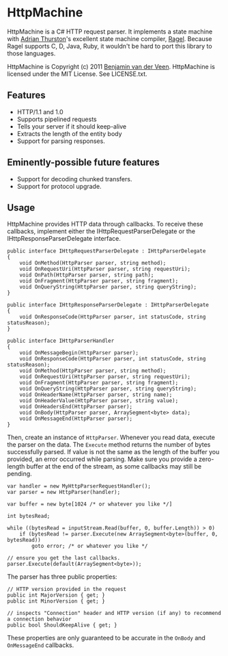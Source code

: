 # HttpMachine

HttpMachine is a C# HTTP request parser. It implements a state machine with [Adrian Thurston](http://www.complang.org/thurston/)'s excellent state machine compiler, [Ragel](http://www.complang.org/ragel/). Because Ragel supports C, D, Java, Ruby, it wouldn't be hard to port this library to those languages.

HttpMachine is Copyright (c) 2011 [Benjamin van der Veen](http://bvanderveen.com). HttpMachine is licensed under the 
MIT License. See LICENSE.txt.

## Features

- HTTP/1.1 and 1.0
- Supports pipelined requests
- Tells your server if it should keep-alive
- Extracts the length of the entity body 
- Support for parsing responses.

## Eminently-possible future features

- Support for decoding chunked transfers.
- Support for protocol upgrade.

## Usage

HttpMachine provides HTTP data through callbacks. To receive these callbacks, implement either the IHttpRequestParserDelegate or the IHttpResponseParserDelegate interface.

    public interface IHttpRequestParserDelegate : IHttpParserDelegate
    {
        void OnMethod(HttpParser parser, string method);
        void OnRequestUri(HttpParser parser, string requestUri);
        void OnPath(HttpParser parser, string path);
        void OnFragment(HttpParser parser, string fragment);
        void OnQueryString(HttpParser parser, string queryString);
    }

    public interface IHttpResponseParserDelegate : IHttpParserDelegate
    {
        void OnResponseCode(HttpParser parser, int statusCode, string statusReason); 
    }

    public interface IHttpParserHandler
    {
        void OnMessageBegin(HttpParser parser);
        void OnResponseCode(HttpParser parser, int statusCode, string statusReason);
        void OnMethod(HttpParser parser, string method);
        void OnRequestUri(HttpParser parser, string requestUri);
        void OnFragment(HttpParser parser, string fragment);
        void OnQueryString(HttpParser parser, string queryString);
        void OnHeaderName(HttpParser parser, string name);
        void OnHeaderValue(HttpParser parser, string value);
        void OnHeadersEnd(HttpParser parser);
        void OnBody(HttpParser parser, ArraySegment<byte> data);
        void OnMessageEnd(HttpParser parser);
    }

Then, create an instance of `HttpParser`. Whenever you read data, execute the parser on the data. The `Execute` method returns the number of bytes successfully parsed. If value is not the same as the length of the buffer you provided, an error occurred while parsing. Make sure you provide a zero-length buffer at the end of the stream, as some callbacks may still be pending.

    var handler = new MyHttpParserRequestHandler();
    var parser = new HttpParser(handler);
    
    var buffer = new byte[1024 /* or whatever you like */]
    
    int bytesRead;
    
    while ((bytesRead = inputStream.Read(buffer, 0, buffer.Length)) > 0)
        if (bytesRead != parser.Execute(new ArraySegment<byte>(buffer, 0, bytesRead))
            goto error; /* or whatever you like */
    
    // ensure you get the last callbacks.
    parser.Execute(default(ArraySegment<byte>));
    
The parser has three public properties:

    // HTTP version provided in the request
    public int MajorVersion { get; }
    public int MinorVersion { get; }

    // inspects "Connection" header and HTTP version (if any) to recommend a connection behavior
    public bool ShouldKeepAlive { get; }

These properties are only guaranteed to be accurate in the `OnBody` and `OnMessageEnd` callbacks.

